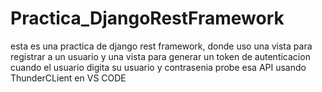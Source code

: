 # Practica_DjangoRestFramework

esta es una practica de django rest framework, donde uso una vista para registrar a un usuario y una vista para generar un token de autenticacion cuando el usuario digita su usuario y contrasenia probe esa API usando ThunderCLient en VS CODE
